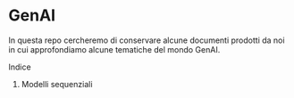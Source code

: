 # GenAI

In questa repo cercheremo di conservare alcune documenti prodotti da noi in cui approfondiamo alcune tematiche del mondo GenAI.

Indice

1. Modelli sequenziali